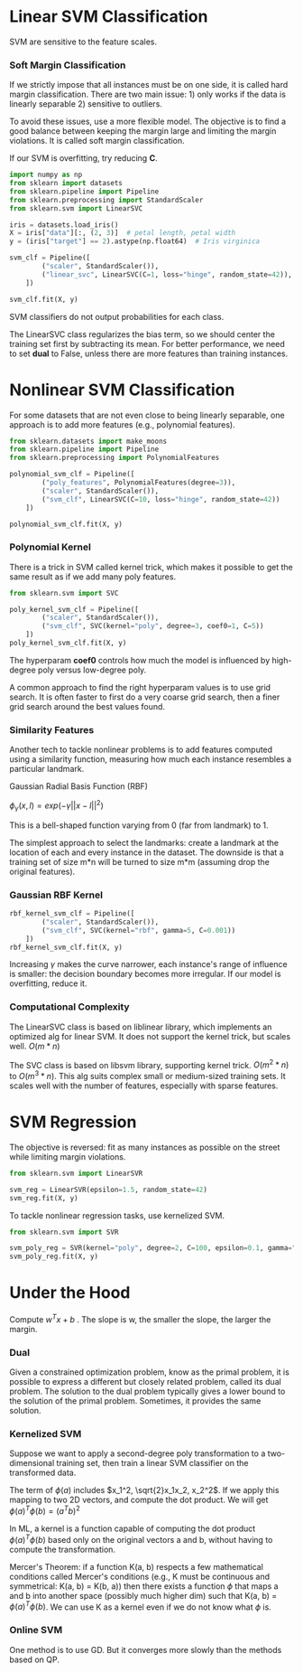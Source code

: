 # Linear SVM Classification

SVM are sensitive to the feature scales. 

### Soft Margin Classification

If we strictly impose that all instances must be on one side, it is called hard margin classification. There are two main issue: 1) only works if the data is linearly separable 2) sensitive to outliers. 

To avoid these issues, use a more flexible model. The objective is to find a good balance between keeping the margin large and limiting the margin violations. It is called soft margin classification.

If our SVM is overfitting, try reducing **C**. 

```python
import numpy as np
from sklearn import datasets
from sklearn.pipeline import Pipeline
from sklearn.preprocessing import StandardScaler
from sklearn.svm import LinearSVC

iris = datasets.load_iris()
X = iris["data"][:, (2, 3)]  # petal length, petal width
y = (iris["target"] == 2).astype(np.float64)  # Iris virginica

svm_clf = Pipeline([
        ("scaler", StandardScaler()),
        ("linear_svc", LinearSVC(C=1, loss="hinge", random_state=42)),
    ])

svm_clf.fit(X, y)
```

SVM classifiers do not output probabilities for each class. 

The LinearSVC class regularizes the bias term, so we should center the training set first by subtracting its mean. For better performance, we need to set **dual** to False, unless there are more features than training instances. 



# Nonlinear SVM Classification 

For some datasets that are not even close to being linearly separable, one approach is to add more features (e.g., polynomial features). 
```python
from sklearn.datasets import make_moons
from sklearn.pipeline import Pipeline
from sklearn.preprocessing import PolynomialFeatures

polynomial_svm_clf = Pipeline([
        ("poly_features", PolynomialFeatures(degree=3)),
        ("scaler", StandardScaler()),
        ("svm_clf", LinearSVC(C=10, loss="hinge", random_state=42))
    ])

polynomial_svm_clf.fit(X, y)
```

### Polynomial Kernel

There is a trick in SVM called kernel trick, which makes it possible to get the same result as if we add many poly features. 

```python
from sklearn.svm import SVC

poly_kernel_svm_clf = Pipeline([
        ("scaler", StandardScaler()),
        ("svm_clf", SVC(kernel="poly", degree=3, coef0=1, C=5))
    ])
poly_kernel_svm_clf.fit(X, y)
```

The hyperparam **coef0** controls how much the model is influenced by high-degree poly versus low-degree poly. 

A common approach to find the right hyperparam values is to use grid search. It is often faster to first do a very coarse grid search, then a finer grid search around the best values found. 

### Similarity Features

Another tech to tackle nonlinear problems is to add features computed using a similarity function, measuring how much each instance resembles a particular landmark. 

Gaussian Radial Basis Function (RBF)

$\phi_\gamma(x, l)=exp(-\gamma||x-l||^2)$

This is a bell-shaped function varying from 0 (far from landmark) to 1. 

The simplest approach to select the landmarks: create  a landmark at the location of each and every instance in the dataset. The downside is that a training set of size m\*n will be turned to size m\*m (assuming drop the original features).

### Gaussian RBF Kernel

```python
rbf_kernel_svm_clf = Pipeline([
        ("scaler", StandardScaler()),
        ("svm_clf", SVC(kernel="rbf", gamma=5, C=0.001))
    ])
rbf_kernel_svm_clf.fit(X, y)
```

Increasing $\gamma$ makes the curve narrower, each instance's range of influence is smaller: the decision boundary becomes more irregular. If our model is overfitting, reduce it. 

### Computational Complexity

The LinearSVC class is based on liblinear library, which implements an optimized alg for linear SVM. It does not support the kernel trick, but scales well. $O(m*n)$

The SVC class is based on libsvm library, supporting kernel trick.  $O(m^2*n)$ to $O(m^3*n)$. This alg suits complex small or medium-sized training sets. It scales well with the number of features, especially with sparse features. 



# SVM Regression

The objective is reversed: fit as many instances as possible on the street while limiting margin violations. 

```python
from sklearn.svm import LinearSVR

svm_reg = LinearSVR(epsilon=1.5, random_state=42)
svm_reg.fit(X, y)
```

To tackle nonlinear regression tasks, use kernelized SVM. 

```python
from sklearn.svm import SVR

svm_poly_reg = SVR(kernel="poly", degree=2, C=100, epsilon=0.1, gamma="scale")
svm_poly_reg.fit(X, y)
```



# Under the Hood

Compute $w^Tx+b$ . The slope is w, the smaller the slope, the larger the margin. 

### Dual

Given a constrained optimization problem, know as the primal problem, it is possible to express a different but closely related problem, called its dual problem. The solution to the dual problem typically gives a lower bound to the solution of the primal problem. Sometimes, it provides the same solution. 

### Kernelized SVM

Suppose we want to apply a second-degree poly transformation to a two-dimensional training set, then train a linear SVM classifier on the transformed data. 

The term of $\phi(a)$ includes $x_1^2, \sqrt{2}x_1x_2, x_2^2$. If we apply this mapping to two 2D vectors, and compute the dot product. We will get  $\phi(a)^T\phi(b) = (a^Tb)^2$

In ML, a kernel is a function capable of computing the dot product $\phi(a)^T\phi(b)$ based only on the original vectors a and b, without having to compute the transformation. 

Mercer's Theorem: if a  function K(a, b) respects a few mathematical conditions called Mercer's conditions (e.g., K must be continuous and symmetrical: K(a, b) = K(b, a)) then there exists a function $\phi$ that maps a and b into another space (possibly much higher dim) such that K(a, b) = $\phi(a)^T\phi(b)$. We can use K as a kernel even if we do not know what $\phi$ is. 

### Online SVM

One method is to use GD. But it converges more slowly than the methods based on QP. 

 